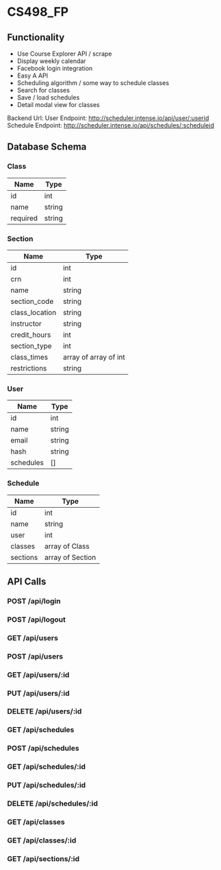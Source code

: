 # CS498_FP

## Functionality
* Use Course Explorer API / scrape
* Display weekly calendar
* Facebook login integration
* Easy A API
* Scheduling algorithm / some way to schedule classes
* Search for classes
* Save / load schedules
* Detail modal view for classes

Backend Url: 
User Endpoint: http://scheduler.intense.io/api/user/:userid
Schedule Endpoint: http://scheduler.intense.io/api/schedules/:scheduleid


## Database Schema

### Class
|Name|Type|
|---|---|
|id|int|
|name|string|
|required|string|

### Section
|Name|Type|
|---|---|
|id|int|
|crn|int|
|name|string|
|section_code|string|
|class_location|string|
|instructor|string|
|credit_hours|int|
|section_type|int|
|class_times|array of array of int|
|restrictions|string|

### User
|Name|Type|
|---|---|
|id|int|
|name|string|
|email|string|
|hash|string|
|schedules|[]|

### Schedule
|Name|Type|
|---|---|
|id|int|
|name|string|
|user|int|
|classes|array of Class|
|sections|array of Section|

## API Calls

### POST /api/login

### POST /api/logout

### GET /api/users

### POST /api/users

### GET /api/users/:id

### PUT /api/users/:id

### DELETE /api/users/:id

### GET /api/schedules

### POST /api/schedules

### GET /api/schedules/:id

### PUT /api/schedules/:id

### DELETE /api/schedules/:id

### GET /api/classes

### GET /api/classes/:id

### GET /api/sections/:id
